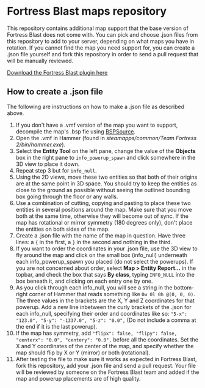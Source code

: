 Fortress Blast maps repository
==============================

This repository contains additional map support that the base version of Fortress Blast does not come with. You can pick and choose .json files from this repository to add to your server, depending on what maps you have in rotation. If you cannot find the map you need support for, you can create a .json file yourself and fork this repository in order to send a pull request that will be manually reviewed.

[Download the Fortress Blast plugin here](https://github.com/Fortress-Blast/Fortress-Blast)

How to create a .json file
--------------------------

The following are instructions on how to make a .json file as described above.

1. If you don't have a .vmf version of the map you want to support, decompile the map's .bsp fie using [BSPSource](https://github.com/ata4/bspsrc/releases).
2. Open the .vmf in Hammer (found in *steamapps/common/Team Fortress 2/bin/hammer.exe*).
3. Select the **Entity Tool** on the left pane, change the value of the **Objects** box in the right pane to `info_powerup_spawn` and click somewhere in the 3D view to place it down.
4. Repeat step 3 but for `info_null`.
5. Using the 2D views, move these two entities so that both of their origins are at the same point in 3D space. You should try to keep the entities as close to the ground as possible without seeing the outlined bounding box going through the floor or any walls.
6. Use a combination of cutting, copying and pasting to place these two entities in several positions around the map. Make sure that you move both at the same time, otherwise they will become out of sync. If the map has rotational or mirror symmetry (180 degrees only), don't place the entities on both sides of the map.
7. Create a .json file with the name of the map in question. Have three lines: a `{` in the first, a `}` in the second and nothing in the third.
8. If you want to order the coordinates in your .json file, use the 3D view to fly around the map and click on the small box (info_null) underneath each info_powerup_spawn you placed (do not select the powerups). If you are not concerned about order, select **Map > Entity Report...** in the topbar, and check the box that says **By class**, typing `INFO_NULL` into the box beneath it, and clicking on each entry one by one.
9. As you click through each info_null, you will see a string in the bottom-right corner of Hammer that reads something like `0w 0l 0h @(0, 0, 0)`. The three values in the brackets are the X, Y and Z coordinates for that powerup. Add a new line inbetween the curly brackets of the .json for each info_null, specifying their order and coordinates like so: `"5-x": "123.0", "5-y": "-1337.0", "5-z": "0.0",` (Do not include a comma at the end if it is the last powerup).
10. If the map has symmetry, add `"flipx": false, "flipy": false, "centerx": "0.0", "centery": "0.0",` before all the coordinates. Set the X and Y coordinates of the center of the map, and specify whether the map should flip by X or Y (mirror) or both (rotational).
11. After testing the file to make sure it works as expected in Fortress Blast, fork this repository, add your .json file and send a pull request. Your file will be reviewed by someone on the Fortress Blast team and added if the map and powerup placements are of high quality.
